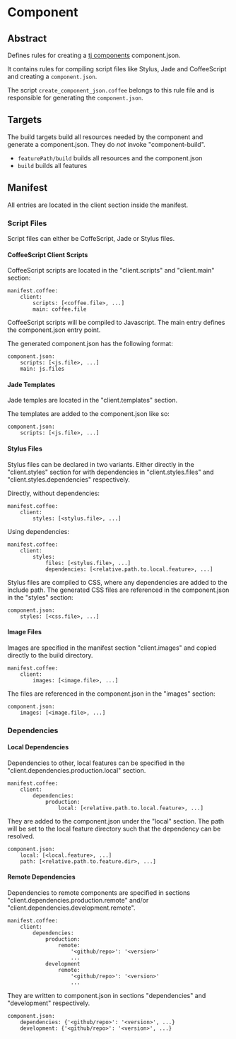 # Component

## Abstract

Defines rules for creating a [tj components](http://component.io/) component.json.

It contains rules for compiling script files like Stylus, Jade and CoffeeScript
and creating a `component.json`.

The script `create_component_json.coffee` belongs to this rule file and is
responsible for generating the `component.json`.

## Targets

The build targets build all resources needed by the component and generate a
component.json. They do _not_ invoke "component-build".

- `featurePath/build` builds all resources and the component.json
- `build` builds all features

## Manifest

All entries are located in the client section inside the manifest.

### Script Files

Script files can either be CoffeScript, Jade or Stylus files.

#### CoffeeScript Client Scripts

CoffeeScript scripts are located in the "client.scripts" and "client.main" section:

    manifest.coffee:
        client:
            scripts: [<coffee.file>, ...]
            main: coffee.file

CoffeeScript scripts will be compiled to Javascript. The main entry defines the
component.json entry point.

The generated component.json has the following format:

    component.json:
        scripts: [<js.file>, ...]
        main: js.files


#### Jade Templates

Jade temples are located in the "client.templates" section.

The templates are added to the component.json like so:

    component.json:
        scripts: [<js.file>, ...]

#### Stylus Files

Stylus files can be declared in two variants. Either directly in the
"client.styles" section for with dependencies in "client.styles.files" and
"client.styles.dependencies" respectively.

Directly, without dependencies:

    manifest.coffee:
        client:
            styles: [<stylus.file>, ...]


Using dependencies:

    manifest.coffee:
        client:
            styles:
                files: [<stylus.file>, ...]
                dependencies: [<relative.path.to.local.feature>, ...]

Stylus files are compiled to CSS, where any dependencies are added to the
include path. The generated CSS files are referenced in the component.json in
the "styles" section:

    component.json:
        styles: [<css.file>, ...]


#### Image Files

Images are specified in the manifest section "client.images" and copied directly
to the build directory.

    manifest.coffee:
        client:
            images: [<image.file>, ...]

The files are referenced in the component.json in the "images" section:

    component.json:
        images: [<image.file>, ...]

### Dependencies

#### Local Dependencies

Dependencies to other, local features can be specified in the
"client.dependencies.production.local" section.

    manifest.coffee:
        client:
            dependencies:
                production:
                    local: [<relative.path.to.local.feature>, ...]

They are added to the component.json under the "local" section. The path will be
set to the local feature directory such that the dependency can be resolved.

    component.json:
        local: [<local.feature>, ...]
        path: [<relative.path.to.feature.dir>, ...]


#### Remote Dependencies

Dependencies to remote components are specified in sections
"client.dependencies.production.remote" and/or
"client.dependencies.development.remote".

    manifest.coffee:
        client:
            dependencies:
                production:
                    remote:
                        '<github/repo>': '<version>'
                        ...
                development
                    remote:
                        '<github/repo>': '<version>'
                        ...

They are written to component.json in sections "dependencies" and "development"
respectively.

    component.json:
        dependencies: {'<github/repo>': '<version>', ...}
        development: {'<github/repo>': '<version>', ...}
